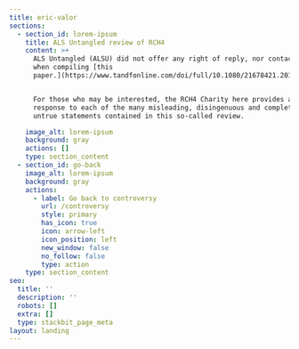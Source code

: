 ```yaml
---
title: eric-valor
sections:
  - section_id: lorem-ipsum
    title: ALS Untangled review of RCH4
    content: >+
      ALS Untangled (ALSU) did not offer any right of reply, nor contacted us
      when compiling [this
      paper.](https://www.tandfonline.com/doi/full/10.1080/21678421.2019.1675282)


      For those who may be interested, the RCH4 Charity here provides a detailed
      response to each of the many misleading, disingenuous and completely
      untrue statements contained in this so-called review.

    image_alt: lorem-ipsum
    background: gray
    actions: []
    type: section_content
  - section_id: go-back
    image_alt: lorem-ipsum
    background: gray
    actions:
      - label: Go back to controversy
        url: /controversy
        style: primary
        has_icon: true
        icon: arrow-left
        icon_position: left
        new_window: false
        no_follow: false
        type: action
    type: section_content
seo:
  title: ''
  description: ''
  robots: []
  extra: []
  type: stackbit_page_meta
layout: landing
---
```

